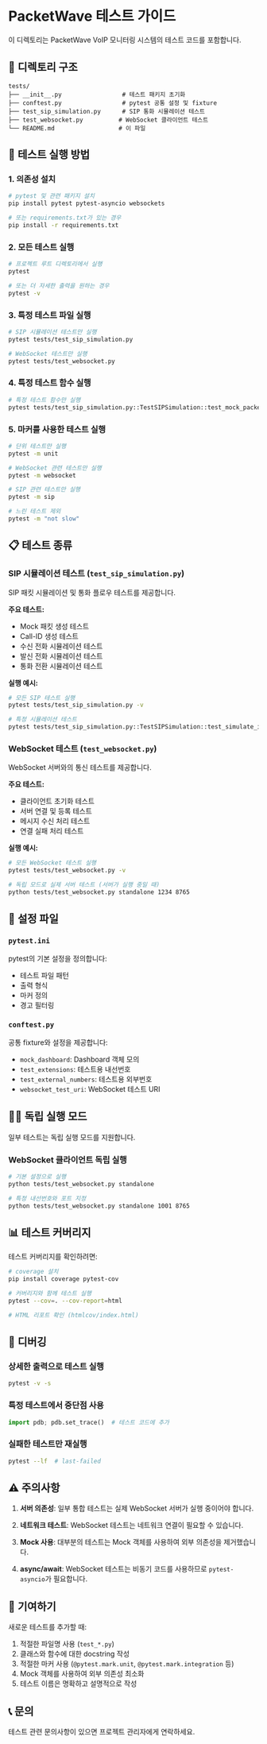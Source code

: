 # PacketWave 테스트 가이드

이 디렉토리는 PacketWave VoIP 모니터링 시스템의 테스트 코드를 포함합니다.

## 📁 디렉토리 구조

```
tests/
├── __init__.py                 # 테스트 패키지 초기화
├── conftest.py                 # pytest 공통 설정 및 fixture
├── test_sip_simulation.py      # SIP 통화 시뮬레이션 테스트
├── test_websocket.py          # WebSocket 클라이언트 테스트
└── README.md                  # 이 파일
```

## 🚀 테스트 실행 방법

### 1. 의존성 설치

```bash
# pytest 및 관련 패키지 설치
pip install pytest pytest-asyncio websockets

# 또는 requirements.txt가 있는 경우
pip install -r requirements.txt
```

### 2. 모든 테스트 실행

```bash
# 프로젝트 루트 디렉토리에서 실행
pytest

# 또는 더 자세한 출력을 원하는 경우
pytest -v
```

### 3. 특정 테스트 파일 실행

```bash
# SIP 시뮬레이션 테스트만 실행
pytest tests/test_sip_simulation.py

# WebSocket 테스트만 실행
pytest tests/test_websocket.py
```

### 4. 특정 테스트 함수 실행

```bash
# 특정 테스트 함수만 실행
pytest tests/test_sip_simulation.py::TestSIPSimulation::test_mock_packet_creation
```

### 5. 마커를 사용한 테스트 실행

```bash
# 단위 테스트만 실행
pytest -m unit

# WebSocket 관련 테스트만 실행
pytest -m websocket

# SIP 관련 테스트만 실행
pytest -m sip

# 느린 테스트 제외
pytest -m "not slow"
```

## 📋 테스트 종류

### SIP 시뮬레이션 테스트 (`test_sip_simulation.py`)

SIP 패킷 시뮬레이션 및 통화 플로우 테스트를 제공합니다.

**주요 테스트:**
- Mock 패킷 생성 테스트
- Call-ID 생성 테스트  
- 수신 전화 시뮬레이션 테스트
- 발신 전화 시뮬레이션 테스트
- 통화 전환 시뮬레이션 테스트

**실행 예시:**
```bash
# 모든 SIP 테스트 실행
pytest tests/test_sip_simulation.py -v

# 특정 시뮬레이션 테스트
pytest tests/test_sip_simulation.py::TestSIPSimulation::test_simulate_incoming_call -v
```

### WebSocket 테스트 (`test_websocket.py`)

WebSocket 서버와의 통신 테스트를 제공합니다.

**주요 테스트:**
- 클라이언트 초기화 테스트
- 서버 연결 및 등록 테스트
- 메시지 수신 처리 테스트
- 연결 실패 처리 테스트

**실행 예시:**
```bash
# 모든 WebSocket 테스트 실행
pytest tests/test_websocket.py -v

# 독립 모드로 실제 서버 테스트 (서버가 실행 중일 때)
python tests/test_websocket.py standalone 1234 8765
```

## 🔧 설정 파일

### `pytest.ini`
pytest의 기본 설정을 정의합니다:
- 테스트 파일 패턴
- 출력 형식
- 마커 정의
- 경고 필터링

### `conftest.py`
공통 fixture와 설정을 제공합니다:
- `mock_dashboard`: Dashboard 객체 모의
- `test_extensions`: 테스트용 내선번호
- `test_external_numbers`: 테스트용 외부번호
- `websocket_test_uri`: WebSocket 테스트 URI

## 🏃‍♂️ 독립 실행 모드

일부 테스트는 독립 실행 모드를 지원합니다.

### WebSocket 클라이언트 독립 실행
```bash
# 기본 설정으로 실행
python tests/test_websocket.py standalone

# 특정 내선번호와 포트 지정
python tests/test_websocket.py standalone 1001 8765
```

## 📊 테스트 커버리지

테스트 커버리지를 확인하려면:

```bash
# coverage 설치
pip install coverage pytest-cov

# 커버리지와 함께 테스트 실행
pytest --cov=. --cov-report=html

# HTML 리포트 확인 (htmlcov/index.html)
```

## 🐛 디버깅

### 상세한 출력으로 테스트 실행
```bash
pytest -v -s
```

### 특정 테스트에서 중단점 사용
```python
import pdb; pdb.set_trace()  # 테스트 코드에 추가
```

### 실패한 테스트만 재실행
```bash
pytest --lf  # last-failed
```

## ⚠️ 주의사항

1. **서버 의존성**: 일부 통합 테스트는 실제 WebSocket 서버가 실행 중이어야 합니다.

2. **네트워크 테스트**: WebSocket 테스트는 네트워크 연결이 필요할 수 있습니다.

3. **Mock 사용**: 대부분의 테스트는 Mock 객체를 사용하여 외부 의존성을 제거했습니다.

4. **async/await**: WebSocket 테스트는 비동기 코드를 사용하므로 `pytest-asyncio`가 필요합니다.

## 🤝 기여하기

새로운 테스트를 추가할 때:

1. 적절한 파일명 사용 (`test_*.py`)
2. 클래스와 함수에 대한 docstring 작성
3. 적절한 마커 사용 (`@pytest.mark.unit`, `@pytest.mark.integration` 등)
4. Mock 객체를 사용하여 외부 의존성 최소화
5. 테스트 이름은 명확하고 설명적으로 작성

## 📞 문의

테스트 관련 문의사항이 있으면 프로젝트 관리자에게 연락하세요.